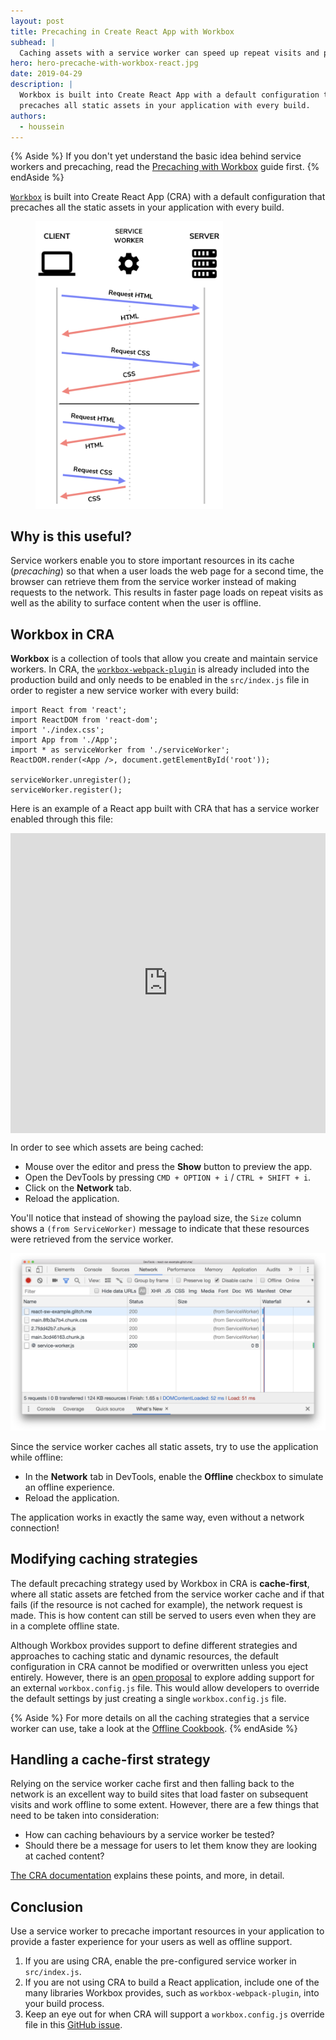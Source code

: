 ```yaml
---
layout: post
title: Precaching in Create React App with Workbox
subhead: |
  Caching assets with a service worker can speed up repeat visits and provide offline support. Workbox makes this easy and is included in Create React App by default.
hero: hero-precache-with-workbox-react.jpg
date: 2019-04-29
description: |
  Workbox is built into Create React App with a default configuration that
  precaches all static assets in your application with every build.
authors:
  - houssein
---
```


{% Aside %}
  If you don't yet understand the basic idea behind service workers and
  precaching, read the [Precaching with Workbox](/precache-with-workbox) guide
  first.
{% endAside %}

[`Workbox`](https://developers.google.com/web/tools/workbox/) is built into
Create React App (CRA) with a default configuration that precaches all the
static assets in your application with every build.

<figure class="w-figure w-figure--inline-right">
  <img src="./service-workers.png" width="300" alt="Requests/responses with service worker">
</figure>

## Why is this useful?

Service workers enable you to store important resources in its cache
(_precaching_) so that when a user loads the web page for a second time, the
browser can retrieve them from the service worker instead of making requests to
the network. This results in faster page loads on repeat visits as well as the
ability to surface content when the user is offline.

## Workbox in CRA

**Workbox** is a collection of tools that allow you create and maintain service
workers. In CRA, the
[`workbox-webpack-plugin`](https://developers.google.com/web/tools/workbox/modules/workbox-webpack-plugin)
is already included into the production build and only needs to be enabled in
the `src/index.js` file in order to register a new service worker with every
build:

```js/8/7
import React from 'react';
import ReactDOM from 'react-dom';
import './index.css';
import App from './App';
import * as serviceWorker from './serviceWorker';
ReactDOM.render(<App />, document.getElementById('root'));

serviceWorker.unregister();
serviceWorker.register();
```

Here is an example of a React app built with CRA that has a service worker enabled through this file:

<div class="glitch-embed-wrap" style="height: 480px; width: 100%;">
  <iframe
    src="https://glitch.com/embed/#!/embed/react-sw-example?path=src/index.css&previewSize=100&attributionHidden=true"
    alt="react-sw-example on Glitch"
    style="height: 100%; width: 100%; border: 0;">
  </iframe>
</div>

In order to see which assets are being cached:

+  Mouse over the editor and press the **Show** button to preview the app.
+  Open the DevTools by pressing `CMD + OPTION + i` / `CTRL + SHIFT + i`.
+  Click on the **Network** tab.
+  Reload the application.

You'll notice that instead of showing the payload size, the `Size` column shows
a `(from ServiceWorker)` message to indicate that these resources were retrieved
from the service worker.

<img class="w-screenshot w-screenshot--filled" src="./network-requests-sw.png" alt="Network requests with a service worker">

Since the service worker caches all static assets, try to use the application
while offline:

+  In the **Network** tab in DevTools, enable the **Offline** checkbox to
   simulate an offline experience.
+  Reload the application.

The application works in exactly the same way, even without a network
connection!

## Modifying caching strategies

The default precaching strategy used by Workbox in CRA is **cache-first**, where
all static assets are fetched from the service worker cache and if that fails
(if the resource is not cached for example), the network request is made. This
is how content can still be served to users even when they are in a complete
offline state.

Although Workbox provides support to define different strategies and approaches
to caching static and dynamic resources, the default configuration in CRA cannot
be modified or overwritten unless you eject entirely. However, there is an
[open proposal](https://github.com/facebook/create-react-app/issues/5359)
to explore adding support for an external `workbox.config.js` file. This
would allow developers to override the default settings by just creating a
single `workbox.config.js` file.

{% Aside %}
For more details on all the caching strategies that a service worker can use,
take a look at the
[Offline Cookbook](https://developers.google.com/web/fundamentals/instant-and-offline/offline-cookbook/).
{% endAside %}

## Handling a cache-first strategy

Relying on the service worker cache first and then falling back to the network
is an excellent way to build sites that load faster on subsequent visits and
work offline to some extent. However, there are a few things that need to
be taken into consideration:

+  How can caching behaviours by a service worker be tested?
+  Should there be a message for users to let them know they are looking at
   cached content?

[The CRA
documentation](https://facebook.github.io/create-react-app/docs/making-a-progressive-web-app#offline-first-considerations)
explains these points, and more, in detail.

## Conclusion

Use a service worker to precache important resources in your application to
provide a faster experience for your users as well as offline support.

1. If you are using CRA, enable the pre-configured service worker in
   `src/index.js`.
2. If you are not using CRA to build a React application, include one of the
   many libraries Workbox provides, such as `workbox-webpack-plugin`, into your
   build process.
3. Keep an eye out for when CRA will support a `workbox.config.js` override file
   in this
   [GitHub issue](https://github.com/facebook/create-react-app/issues/5359).